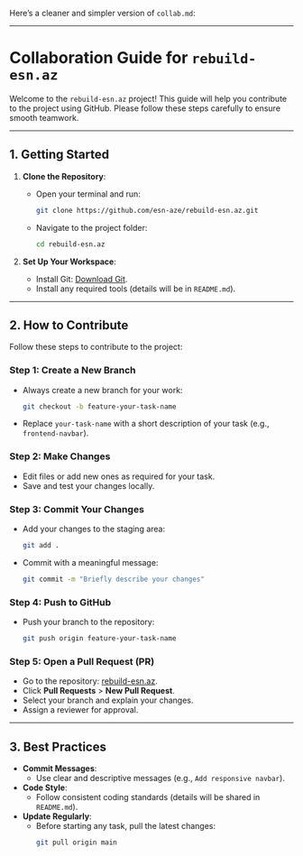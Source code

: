 Here’s a cleaner and simpler version of `collab.md`:

---

# **Collaboration Guide for `rebuild-esn.az`**

Welcome to the `rebuild-esn.az` project! This guide will help you contribute to the project using GitHub. Please follow these steps carefully to ensure smooth teamwork.

---

## **1. Getting Started**
1. **Clone the Repository**:
   - Open your terminal and run:
     ```bash
     git clone https://github.com/esn-aze/rebuild-esn.az.git
     ```
   - Navigate to the project folder:
     ```bash
     cd rebuild-esn.az
     ```

2. **Set Up Your Workspace**:
   - Install Git: [Download Git](https://git-scm.com/).
   - Install any required tools (details will be in `README.md`).

---

## **2. How to Contribute**
Follow these steps to contribute to the project:

### **Step 1: Create a New Branch**
- Always create a new branch for your work:
  ```bash
  git checkout -b feature-your-task-name
  ```
- Replace `your-task-name` with a short description of your task (e.g., `frontend-navbar`).

### **Step 2: Make Changes**
- Edit files or add new ones as required for your task.
- Save and test your changes locally.

### **Step 3: Commit Your Changes**
- Add your changes to the staging area:
  ```bash
  git add .
  ```
- Commit with a meaningful message:
  ```bash
  git commit -m "Briefly describe your changes"
  ```

### **Step 4: Push to GitHub**
- Push your branch to the repository:
  ```bash
  git push origin feature-your-task-name
  ```

### **Step 5: Open a Pull Request (PR)**
- Go to the repository: [rebuild-esn.az](https://github.com/esn-aze/rebuild-esn.az).
- Click **Pull Requests** > **New Pull Request**.
- Select your branch and explain your changes.
- Assign a reviewer for approval.

---

## **3. Best Practices**
- **Commit Messages**:
  - Use clear and descriptive messages (e.g., `Add responsive navbar`).
- **Code Style**:
  - Follow consistent coding standards (details will be shared in `README.md`).
- **Update Regularly**:
  - Before starting any task, pull the latest changes:
    ```bash
    git pull origin main
    ```
